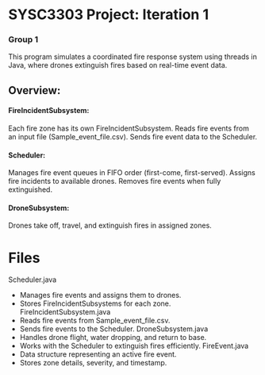 # SYSC3303 Project: Iteration 1
### Group 1

This program simulates a coordinated fire response system using threads in Java, where drones extinguish fires based on real-time event data.

## Overview: 
#### FireIncidentSubsystem:
Each fire zone has its own FireIncidentSubsystem.
Reads fire events from an input file (Sample_event_file.csv).
Sends fire event data to the Scheduler.

#### Scheduler:
Manages fire event queues in FIFO order (first-come, first-served).
Assigns fire incidents to available drones.
Removes fire events when fully extinguished.

#### DroneSubsystem:
Drones take off, travel, and extinguish fires in assigned zones.

# Files

Scheduler.java
- Manages fire events and assigns them to drones.
- Stores FireIncidentSubsystems for each zone.
FireIncidentSubsystem.java
- Reads fire events from Sample_event_file.csv.
- Sends fire events to the Scheduler.
DroneSubsystem.java
- Handles drone flight, water dropping, and return to base.
- Works with the Scheduler to extinguish fires efficiently.
FireEvent.java
- Data structure representing an active fire event.
- Stores zone details, severity, and timestamp.



